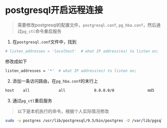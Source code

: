 # postgresql开启远程连接

> 需要修改postgresql的配置文件，`postgresql.conf`, `pg_hba.conf`，然后通过`pg_ctl`命令重启服务

1. 在`postgresql.conf`文件中，找到

```bash
# listen_addresses = 'localhost'  # what IP address(es) to listen on;
```

修改成如下

```bash
listen_addresses = '*'  # what IP address(es) to listen on;
```

2. 添加一条访问路由，在`pg_hba.conf`的末行上

```bash
host    all             all             0.0.0.0/0               md5
```

3. 通过`pg_ctl`重启服务

> 以下是本机执行的命令，根据个人实际情况修改

```bash
sudo -u postgres /usr/lib/postgresql/9.5/bin/postgres -D /var/lib/pgsql/data restart
```